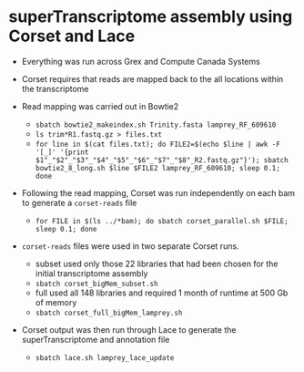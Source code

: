 # superTranscriptome assembly using Corset and Lace
- Everything was run across Grex and Compute Canada Systems
- Corset requires that reads are mapped back to the all locations within the transcriptome

- Read mapping was carried out in Bowtie2
	- `sbatch bowtie2_makeindex.sh Trinity.fasta lamprey_RF_609610` <br/>
	- `ls trim*R1.fastq.gz > files.txt` <br/>
	- `for line in $(cat files.txt); do FILE2=$(echo $line | awk -F '[_]' '{print $1"_"$2"_"$3"_"$4"_"$5"_"$6"_"$7"_"$8"_R2.fastq.gz"}'); sbatch bowtie2_8_long.sh $line $FILE2 lamprey_RF_609610; sleep 0.1; done`

- Following the read mapping, Corset was run independently on each bam to generate a `corset-reads` file
	- `for FILE in $(ls ../*bam); do sbatch corset_parallel.sh $FILE; sleep 0.1; done`

- `corset-reads` files were used in two separate Corset runs.
	- subset used only those 22 libraries that had been chosen for the initial transcriptome assembly 
	- `sbatch corset_bigMem_subset.sh` 
	- full used all 148 libraries and required 1 month of runtime at 500 Gb of memory <br/>
	- `sbatch corset_full_bigMem_lamprey.sh`


- Corset output was then run through Lace to generate the superTranscriptome and annotation file
	- `sbatch lace.sh lamprey_lace_update`

